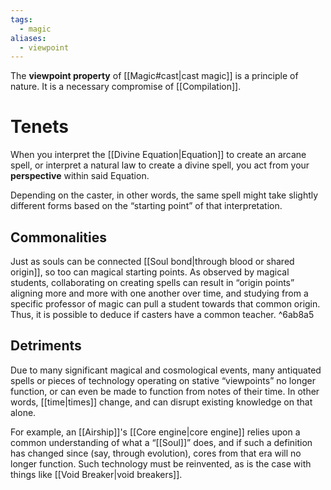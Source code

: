 ```yaml
---
tags:
  - magic
aliases:
  - viewpoint
---
```

The **viewpoint property** of [[Magic#cast|cast magic]] is a principle of nature. It is a necessary compromise of [[Compilation]]. 
# Tenets
When you interpret the [[Divine Equation|Equation]] to create an arcane spell, or interpret a natural law to create a divine spell, you act from your **perspective** within said Equation. 

Depending on the caster, in other words, the same spell might take slightly different forms based on the “starting point” of that interpretation.

## Commonalities
Just as souls can be connected [[Soul bond|through blood or shared origin]], so too can magical starting points. As observed by magical students, collaborating on creating spells can result in “origin points” aligning more and more with one another over time, and studying from a specific professor of magic can pull a student towards that common origin. Thus, it is possible to deduce if casters have a common teacher.  ^6ab8a5

## Detriments

Due to many significant magical and cosmological events, many antiquated spells or pieces of technology operating on stative “viewpoints” no longer function, or can even be made to function from notes of their time. In other words, [[time|times]] change, and can disrupt existing knowledge on that alone.

For example, an [[Airship]]'s [[Core engine|core engine]] relies upon a common understanding of what a “[[Soul]]” does, and if such a definition has changed since (say, through evolution), cores from that era will no longer function. Such technology must be reinvented, as is the case with things like [[Void Breaker|void breakers]].